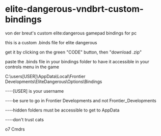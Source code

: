 # elite-dangerous-vndbrt-custom-bindings
von der breut's custom elite:dangerous gamepad bindings for pc


this is a custom .binds file for elite dangerous

get it by clicking on the green "CODE" button, then "download .zip"

paste the .binds file in your bindings folder to have it accessible in your controls menu in the game

C:\users\[USER]\AppData\Local\Frontier Developments\EliteDangerous\Options\Bindings

----[USER] is your username

----be sure to go in Frontier Developments and not Frontier_Developments

----hidden folders must be accessible to get to AppData

----don't trust cats

o7 Cmdrs
